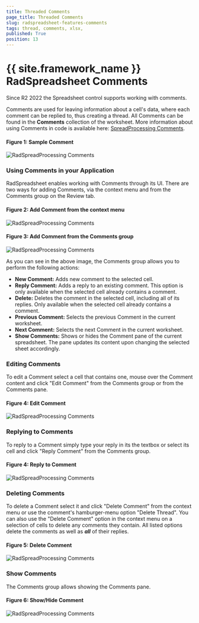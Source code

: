 ```yaml
---
title: Threaded Comments
page_title: Threaded Comments 
slug: radspreadsheet-features-comments
tags: thread, comments, xlsx, 
published: True
position: 13
---
```


# {{ site.framework_name }} RadSpreadsheet Comments

Since R2 2022 the Spreadsheet control supports working with comments.

Comments are used for leaving information about a cell's data, where each comment can be replied to, thus creating a thread. All Comments can be found in the __Comments__ collection of the worksheet. More information about using Comments in code is available here: [SpreadProcessing Comments](https://docs.telerik.com/devtools/document-processing/libraries/radspreadprocessing/features/comments). 

#### Figure 1: Sample Comment

![RadSpreadProcessing Comments](images/RadSpreadProcessing_Comments_01.png)

### Using Comments in your Application

RadSpreadsheet enables working with Comments through its UI. There are two ways for adding Comments, via the context menu and from the Comments group on the Review tab.

#### Figure 2: Add Comment from the context menu

![RadSpreadProcessing Comments](images/RadSpreadProcessing_Comments_02.png)

#### Figure 3: Add Comment from the Comments group

![RadSpreadProcessing Comments](images/RadSpreadProcessing_Comments_03.png)

As you can see in the above image, the Comments group allows you to perform the following actions:

* __New Comment:__ Adds new comment to the selected cell.
* __Reply Comment:__ Adds a reply to an existing comment. This option is only available when the selected cell already contains a comment.
* __Delete:__ Deletes the comment in the selected cell, including all of its replies. Only available when the selected cell already contains a comment.
* __Previous Comment:__ Selects the previous Comment in the current worksheet. 
* __Next Comment:__ Selects the next Comment in the current worksheet.
* __Show Comments:__ Shows or hides the Comment pane of the current spreadsheet. The pane updates its content upon changing the selected sheet accordingly.

### Editing Comments

To edit a Comment select a cell that contains one, mouse over the Comment content and click "Edit Comment" from the Comments group or from the Comments pane.

#### Figure 4: Edit Comment

![RadSpreadProcessing Comments](images/RadSpreadProcessing_Comments_04.png)

### Replying to Comments

To reply to a Comment simply type your reply in its the textbox or select its cell and click "Reply Comment" from the Comments group. 

#### Figure 4: Reply to Comment

![RadSpreadProcessing Comments](images/RadSpreadProcessing_Comments_07.png)

### Deleting Comments

To delete a Comment select it and click "Delete Comment" from the context menu or use the comment's hamburger-menu option "Delete Thread". You can also use the "Delete Comment" option in the context menu on a selection of cells to delete any comments they contain. All listed options delete the comments as well as ***all*** of their replies.

#### Figure 5: Delete Comment

![RadSpreadProcessing Comments](images/RadSpreadProcessing_Comments_06.png)

### Show Comments

The Comments group allows showing the Comments pane.

#### Figure 6: Show/Hide Comment

![RadSpreadProcessing Comments](images/RadSpreadProcessing_Comments_05.png)